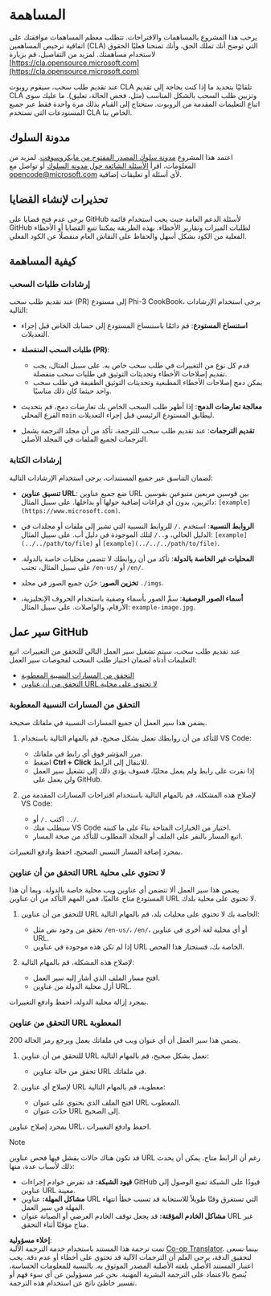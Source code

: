 <!--
CO_OP_TRANSLATOR_METADATA:
{
  "original_hash": "90d0d072cf26ccc1f271a580d3e45d70",
  "translation_date": "2025-05-27T02:38:45+00:00",
  "source_file": "CONTRIBUTING.md",
  "language_code": "ar"
}
-->
# المساهمة

يرحب هذا المشروع بالمساهمات والاقتراحات. تتطلب معظم المساهمات موافقتك على اتفاقية ترخيص المساهمين (CLA) التي توضح أنك تملك الحق، وأنك تمنحنا فعليًا الحقوق لاستخدام مساهمتك. لمزيد من التفاصيل، قم بزيارة [https://cla.opensource.microsoft.com](https://cla.opensource.microsoft.com)

عند تقديم طلب سحب، سيقوم روبوت CLA تلقائيًا بتحديد ما إذا كنت بحاجة إلى تقديم CLA وتزيين طلب السحب بالشكل المناسب (مثل، فحص الحالة، تعليق). ما عليك سوى اتباع التعليمات المقدمة من الروبوت. ستحتاج إلى القيام بذلك مرة واحدة فقط عبر جميع المستودعات التي تستخدم CLA الخاص بنا.

## مدونة السلوك

اعتمد هذا المشروع [مدونة سلوك المصدر المفتوح من مايكروسوفت](https://opensource.microsoft.com/codeofconduct/). لمزيد من المعلومات، اقرأ [الأسئلة الشائعة حول مدونة السلوك](https://opensource.microsoft.com/codeofconduct/faq/) أو تواصل مع [opencode@microsoft.com](mailto:opencode@microsoft.com) لأي أسئلة أو تعليقات إضافية.

## تحذيرات لإنشاء القضايا

يرجى عدم فتح قضايا على GitHub لأسئلة الدعم العامة حيث يجب استخدام قائمة GitHub لطلبات الميزات وتقارير الأخطاء. بهذه الطريقة يمكننا تتبع القضايا أو الأخطاء الفعلية من الكود بشكل أسهل والحفاظ على النقاش العام منفصلًا عن الكود الفعلي.

## كيفية المساهمة

### إرشادات طلبات السحب

عند تقديم طلب سحب (PR) إلى مستودع Phi-3 CookBook، يرجى استخدام الإرشادات التالية:

- **استنساخ المستودع**: قم دائمًا باستنساخ المستودع إلى حسابك الخاص قبل إجراء التعديلات.

- **طلبات السحب المنفصلة (PR)**:
  - قدم كل نوع من التغييرات في طلب سحب خاص به. على سبيل المثال، يجب تقديم إصلاحات الأخطاء وتحديثات التوثيق في طلبات سحب منفصلة.
  - يمكن دمج إصلاحات الأخطاء المطبعية وتحديثات التوثيق الطفيفة في طلب سحب واحد حيثما كان ذلك مناسبًا.

- **معالجة تعارضات الدمج**: إذا أظهر طلب السحب الخاص بك تعارضات دمج، قم بتحديث الفرع المحلي `main` ليطابق المستودع الرئيسي قبل إجراء التعديلات.

- **تقديم الترجمات**: عند تقديم طلب سحب للترجمة، تأكد من أن مجلد الترجمة يشمل الترجمات لجميع الملفات في المجلد الأصلي.

### إرشادات الكتابة

لضمان التناسق عبر جميع المستندات، يرجى استخدام الإرشادات التالية:

- **تنسيق عناوين URL**: ضع جميع عناوين URL بين قوسين مربعين متبوعين بقوسين دائريين، بدون أي فراغات إضافية حولها أو بداخلها. على سبيل المثال: `[example](https://www.microsoft.com)`.

- **الروابط النسبية**: استخدم `./` للروابط النسبية التي تشير إلى ملفات أو مجلدات في الدليل الحالي، و`../` لتلك الموجودة في دليل أب. على سبيل المثال: `[example](../../path/to/file)` أو `[example](../../../path/to/file)`.

- **المحليات غير الخاصة بالدولة**: تأكد من أن روابطك لا تتضمن محليات خاصة بالدولة. على سبيل المثال، تجنب `/en-us/` أو `/en/`.

- **تخزين الصور**: خزّن جميع الصور في مجلد `./imgs`.

- **أسماء الصور الوصفية**: سمِّ الصور بأسماء وصفية باستخدام الحروف الإنجليزية، الأرقام، والواصلات. على سبيل المثال: `example-image.jpg`.

## سير عمل GitHub

عند تقديم طلب سحب، سيتم تشغيل سير العمل التالي للتحقق من التغييرات. اتبع التعليمات أدناه لضمان اجتياز طلب السحب لفحوصات سير العمل:

- [التحقق من المسارات النسبية المعطوبة](../..)
- [التحقق من أن عناوين URL لا تحتوي على محلية](../..)

### التحقق من المسارات النسبية المعطوبة

يضمن هذا سير العمل أن جميع المسارات النسبية في ملفاتك صحيحة.

1. للتأكد من أن روابطك تعمل بشكل صحيح، قم بالمهام التالية باستخدام VS Code:
    - مرر المؤشر فوق أي رابط في ملفاتك.
    - اضغط **Ctrl + Click** للانتقال إلى الرابط.
    - إذا نقرت على رابط ولم يعمل محليًا، فسوف يؤدي ذلك إلى تشغيل سير العمل ولن يعمل على GitHub.

1. لإصلاح هذه المشكلة، قم بالمهام التالية باستخدام اقتراحات المسارات المقدمة من VS Code:
    - اكتب `./` أو `../`.
    - سيطلب منك VS Code اختيار من الخيارات المتاحة بناءً على ما كتبته.
    - اتبع المسار بالنقر على الملف أو المجلد المطلوب للتأكد من صحة المسار.

بمجرد إضافة المسار النسبي الصحيح، احفظ وادفع التغييرات.

### التحقق من أن عناوين URL لا تحتوي على محلية

يضمن هذا سير العمل ألا تتضمن أي عناوين ويب محلية خاصة بالدولة. وبما أن هذا المستودع متاح عالميًا، فمن المهم التأكد من أن عناوين URL لا تحتوي على محلية بلدك.

1. للتحقق من أن عناوين URL الخاصة بك لا تحتوي على محليات بلد، قم بالمهام التالية:

    - تحقق من وجود نص مثل `/en-us/`، `/en/`، أو أي محلية لغة أخرى في عناوين URL.
    - إذا لم تكن هذه موجودة في عناوين URL الخاصة بك، فستجتاز هذا الفحص.

1. لإصلاح هذه المشكلة، قم بالمهام التالية:
    - افتح مسار الملف الذي أشار إليه سير العمل.
    - أزل محلية الدولة من عناوين URL.

بمجرد إزالة محلية الدولة، احفظ وادفع التغييرات.

### التحقق من عناوين URL المعطوبة

يضمن هذا سير العمل أن أي عنوان ويب في ملفاتك يعمل ويرجع رمز الحالة 200.

1. للتحقق من أن عناوين URL تعمل بشكل صحيح، قم بالمهام التالية:
    - تحقق من حالة عناوين URL في ملفاتك.

2. لإصلاح أي عناوين URL معطوبة، قم بالمهام التالية:
    - افتح الملف الذي يحتوي على عنوان URL المعطوب.
    - حدّث عنوان URL إلى الصحيح.

بمجرد إصلاح عناوين URL، احفظ وادفع التغييرات.

> [!NOTE]
>
> قد تكون هناك حالات يفشل فيها فحص عناوين URL رغم أن الرابط متاح. يمكن أن يحدث ذلك لأسباب عدة، منها:
>
> - **قيود الشبكة:** قد تفرض خوادم إجراءات GitHub قيودًا على الشبكة تمنع الوصول إلى عناوين URL معينة.
> - **مشاكل المهلة:** عناوين URL التي تستغرق وقتًا طويلاً للاستجابة قد تسبب خطأ انتهاء المهلة في سير العمل.
> - **مشاكل الخادم المؤقتة:** قد يجعل توقف الخادم العرضي أو الصيانة عنوان URL غير متاح مؤقتًا أثناء التحقق.

**إخلاء مسؤولية**:  
تمت ترجمة هذا المستند باستخدام خدمة الترجمة الآلية [Co-op Translator](https://github.com/Azure/co-op-translator). بينما نسعى لتحقيق الدقة، يرجى العلم أن الترجمات الآلية قد تحتوي على أخطاء أو عدم دقة. يجب اعتبار المستند الأصلي بلغته الأصلية المصدر الموثوق به. بالنسبة للمعلومات الحساسة، يُنصح بالاعتماد على الترجمة البشرية المهنية. نحن غير مسؤولين عن أي سوء فهم أو تفسير خاطئ ناتج عن استخدام هذه الترجمة.